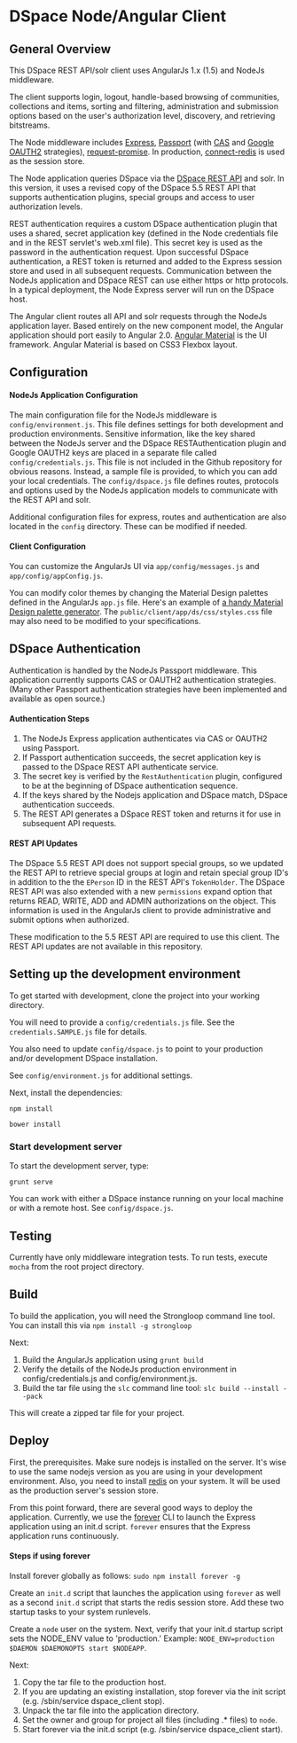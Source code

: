 #  DSpace Node/Angular Client


## General Overview

This DSpace REST API/solr client uses AngularJs 1.x (1.5) and NodeJs middleware.  

The client supports login, logout, handle-based browsing of communities, collections and items, sorting and filtering, administration and submission options based on the user's authorization level, discovery, and retrieving bitstreams.   


The Node middleware includes [Express](http://expressjs.com/ "Express"), [Passport](https://github.com/jaredhanson/passport "Passport") (with [CAS](https://github.com/sadne/passport-cas "CAS") and [Google OAUTH2](https://github.com/jaredhanson/passport-google-oauth "Google OAUTH2") strategies), [request-promise](https://www.npmjs.com/package/request-promise "request-promise"). In production, [connect-redis](https://github.com/tj/connect-redis "connect-redis") is used as the session store.   

The Node application queries DSpace via the [DSpace REST API](https://wiki.duraspace.org/display/DSDOC5x/REST+API "DSpace using the REST API") and solr.  In this version, it uses a revised copy of the DSpace 5.5 REST API that supports authentication plugins, special groups and access to user authorization levels.  

REST authentication requires a custom DSpace authentication plugin that uses a shared, secret application key (defined in the Node credentials file and in the REST servlet's web.xml file).  This secret key is used as the password in the authentication request.  Upon successful DSpace authentication, a REST token is returned and added to the Express session store and used in all subsequent requests. Communication between the NodeJs application and DSpace REST can use either https or http protocols. In a typical deployment, the Node Express server will run on the DSpace host.

The Angular client routes all API and solr requests through the NodeJs application layer. Based entirely on the new component model, the Angular application should port easily to Angular 2.0. [Angular Material](https://material.angularjs.org/latest/) is the UI framework.  Angular Material is based on CSS3 Flexbox layout. 


## Configuration

#### NodeJs Application Configuration

The main configuration file for the NodeJs middleware is `config/environment.js`. This file defines settings for both development and production environments. Sensitive information,  like the key shared between the NodeJs server and the DSpace RESTAuthentication plugin and Google OAUTH2 keys are placed in a separate file called `config/credentials.js`. This file is  not included in the Github repository for obvious reasons.  Instead, a sample file is provided, to which you can add your local credentials.  The `config/dspace.js` file defines   routes, protocols and options used by the NodeJs application models to communicate with the REST API and solr.

Additional configuration files for express, routes and authentication are also located in the `config` directory.  These can be modified if needed.


#### Client Configuration

You can customize the AngularJs UI via `app/config/messages.js` and `app/config/appConfig.js`.  

You can modify color themes by changing the Material Design palettes defined in the AngularJs `app.js` file.  Here's an example of [a handy Material Design palette generator](http://mcg.mbitson.com/#/). The `public/client/app/ds/css/styles.css` file may also need to be modified to your specifications.


## DSpace Authentication

Authentication is handled by the NodeJs Passport middleware.  This application currently supports CAS or OAUTH2 authentication strategies.  (Many other Passport authentication strategies have been implemented and available as open source.) 

#### Authentication Steps

1. The NodeJs Express application authenticates via CAS or OAUTH2 using Passport. 
2. If Passport authentication succeeds, the secret application key is passed to the DSpace REST API authenticate service. 
3. The secret key is verified by the `RestAuthentication`  plugin, configured to be at the beginning of DSpace authentication sequence.  
4. If the keys shared by the Nodejs application and DSpace match, DSpace authentication succeeds.  
5. The REST API generates a DSpace REST token and returns it for use in subsequent API requests.

#### REST API Updates

The DSpace 5.5 REST API does not support special groups, so we updated the REST API to retrieve special groups at login and retain special group ID's in addition to the the `EPerson` ID in the REST API's `TokenHolder`. The DSpace REST API was also extended with a new `permissions` expand option that returns READ, WRITE, ADD and ADMIN authorizations on the object. This information is used in the AngularJs client to provide administrative and submit options when authorized.

These modification to the 5.5 REST API are required to use this client. The REST API updates are not available in this repository.  


## Setting up the development environment

To get started with development, clone the project into your working directory.

You will need to provide a `config/credentials.js` file. See the `credentials.SAMPLE.js` file for details.  
 
You also need to update `config/dspace.js` to point to your production and/or development DSpace installation.
  
See `config/environment.js` for additional settings.

Next, install the dependencies:

    npm install

    bower install


### Start development server

To start the development server, type:
 
 `grunt serve`
 
You can work with either a DSpace instance running on your local machine or with a remote host.  See `config/dspace.js`.


## Testing

Currently have only middleware integration tests.  To run tests, execute `mocha` from the root project directory.

## Build
   
To build the application, you will need the Strongloop command line tool.  You can install this via `npm install -g strongloop`
   
Next:
   
  1. Build the AngularJs application using `grunt build`
  2. Verify the details of the NodeJs production environment in config/credentials.js and config/environment.js.
  3. Build the tar file using the `slc` command line tool: `slc build --install --pack`
  
This will create a zipped tar file for your project.

## Deploy

First, the prerequisites. Make sure nodejs is installed on the server. It's wise to use the same nodejs version as you are using in your development environment. Also, you need to install [redis](http://redis.io/ "redis") on your system.  It will be used as the production server's session store.

From this point forward, there are several good ways to deploy the application. Currently, we use the [forever](https://github.com/foreverjs/forever "forever") CLI to launch the Express application using an init.d script. `forever` ensures that the Express application runs continuously. 

#### Steps if using forever

Install forever globally as follows:
`sudo npm install forever -g `

Create an `init.d` script that launches the application using `forever` as well as a second `init.d` script that starts the redis session store. Add these two startup tasks to your system runlevels.

Create a `node` user on the system. Next, verify that your init.d startup script sets the NODE_ENV value to 'production.'  Example: `NODE_ENV=production $DAEMON $DAEMONOPTS start $NODEAPP`.

Next: 
 
1. Copy the tar file to the production host.
2. If you are updating an existing installation, stop forever via the init script (e.g. /sbin/service dspace_client stop).
3. Unpack the tar file into the application directory.
4. Set the owner and group for project all files (including .* files) to `node`.
5. Start forever via the init.d script (e.g. /sbin/service dspace_client start).
